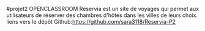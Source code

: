 #projet2 OPENCLASSROOM
Reservia est un site de voyages qui permet aux utilisateurs de réserver des chambres d'hôtes dans les villes de leurs choix.
liens vers le dépôt Github:https://github.com/sara3118/Reservia-P2
